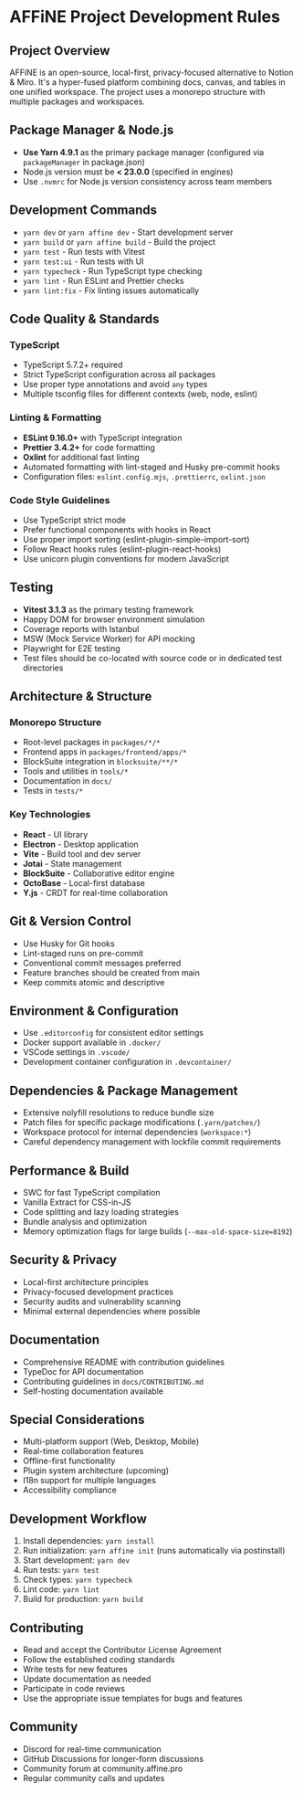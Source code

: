 # AFFiNE Project Development Rules

## Project Overview
AFFiNE is an open-source, local-first, privacy-focused alternative to Notion & Miro. It's a hyper-fused platform combining docs, canvas, and tables in one unified workspace. The project uses a monorepo structure with multiple packages and workspaces.

## Package Manager & Node.js
- **Use Yarn 4.9.1** as the primary package manager (configured via `packageManager` in package.json)
- Node.js version must be **< 23.0.0** (specified in engines)
- Use `.nvmrc` for Node.js version consistency across team members

## Development Commands
- `yarn dev` or `yarn affine dev` - Start development server
- `yarn build` or `yarn affine build` - Build the project
- `yarn test` - Run tests with Vitest
- `yarn test:ui` - Run tests with UI
- `yarn typecheck` - Run TypeScript type checking
- `yarn lint` - Run ESLint and Prettier checks
- `yarn lint:fix` - Fix linting issues automatically

## Code Quality & Standards

### TypeScript
- TypeScript 5.7.2+ required
- Strict TypeScript configuration across all packages
- Use proper type annotations and avoid `any` types
- Multiple tsconfig files for different contexts (web, node, eslint)

### Linting & Formatting
- **ESLint 9.16.0+** with TypeScript integration
- **Prettier 3.4.2+** for code formatting
- **Oxlint** for additional fast linting
- Automated formatting with lint-staged and Husky pre-commit hooks
- Configuration files: `eslint.config.mjs`, `.prettierrc`, `oxlint.json`

### Code Style Guidelines
- Use TypeScript strict mode
- Prefer functional components with hooks in React
- Use proper import sorting (eslint-plugin-simple-import-sort)
- Follow React hooks rules (eslint-plugin-react-hooks)
- Use unicorn plugin conventions for modern JavaScript

## Testing
- **Vitest 3.1.3** as the primary testing framework
- Happy DOM for browser environment simulation
- Coverage reports with Istanbul
- MSW (Mock Service Worker) for API mocking
- Playwright for E2E testing
- Test files should be co-located with source code or in dedicated test directories

## Architecture & Structure

### Monorepo Structure
- Root-level packages in `packages/*/*`
- Frontend apps in `packages/frontend/apps/*`
- BlockSuite integration in `blocksuite/**/*`
- Tools and utilities in `tools/*`
- Documentation in `docs/`
- Tests in `tests/*`

### Key Technologies
- **React** - UI library
- **Electron** - Desktop application
- **Vite** - Build tool and dev server
- **Jotai** - State management
- **BlockSuite** - Collaborative editor engine
- **OctoBase** - Local-first database
- **Y.js** - CRDT for real-time collaboration

## Git & Version Control
- Use Husky for Git hooks
- Lint-staged runs on pre-commit
- Conventional commit messages preferred
- Feature branches should be created from main
- Keep commits atomic and descriptive

## Environment & Configuration
- Use `.editorconfig` for consistent editor settings
- Docker support available in `.docker/`
- VSCode settings in `.vscode/`
- Development container configuration in `.devcontainer/`

## Dependencies & Package Management
- Extensive nolyfill resolutions to reduce bundle size
- Patch files for specific package modifications (`.yarn/patches/`)
- Workspace protocol for internal dependencies (`workspace:*`)
- Careful dependency management with lockfile commit requirements

## Performance & Build
- SWC for fast TypeScript compilation
- Vanilla Extract for CSS-in-JS
- Code splitting and lazy loading strategies
- Bundle analysis and optimization
- Memory optimization flags for large builds (`--max-old-space-size=8192`)

## Security & Privacy
- Local-first architecture principles
- Privacy-focused development practices
- Security audits and vulnerability scanning
- Minimal external dependencies where possible

## Documentation
- Comprehensive README with contribution guidelines
- TypeDoc for API documentation
- Contributing guidelines in `docs/CONTRIBUTING.md`
- Self-hosting documentation available

## Special Considerations
- Multi-platform support (Web, Desktop, Mobile)
- Real-time collaboration features
- Offline-first functionality
- Plugin system architecture (upcoming)
- I18n support for multiple languages
- Accessibility compliance

## Development Workflow
1. Install dependencies: `yarn install`
2. Run initialization: `yarn affine init` (runs automatically via postinstall)
3. Start development: `yarn dev`
4. Run tests: `yarn test`
5. Check types: `yarn typecheck`
6. Lint code: `yarn lint`
7. Build for production: `yarn build`

## Contributing
- Read and accept the Contributor License Agreement
- Follow the established coding standards
- Write tests for new features
- Update documentation as needed
- Participate in code reviews
- Use the appropriate issue templates for bugs and features

## Community
- Discord for real-time communication
- GitHub Discussions for longer-form discussions
- Community forum at community.affine.pro
- Regular community calls and updates
